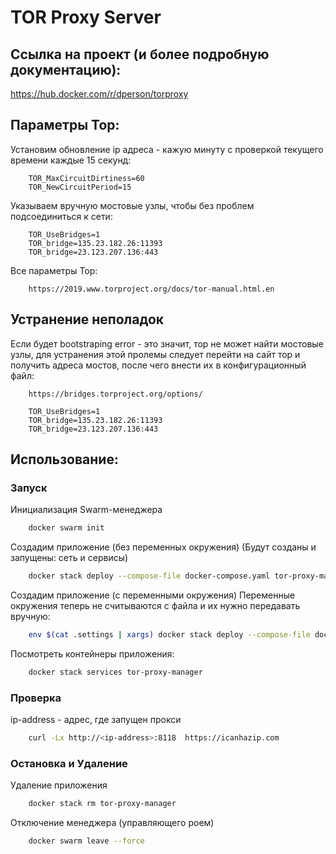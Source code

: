 # TOR Proxy Server

## Ссылка на проект (и более подробную документацию):
https://hub.docker.com/r/dperson/torproxy

## Параметры Тор:
Установим обновление ip адреса - кажую минуту с проверкой текущего времени каждые 15 секунд:
```
	TOR_MaxCircuitDirtiness=60
	TOR_NewCircuitPeriod=15
```
Указываем вручную мостовые узлы, чтобы без проблем подсоединиться к сети:
```
	TOR_UseBridges=1
	TOR_bridge=135.23.182.26:11393
	TOR_bridge=23.123.207.136:443
```

Все параметры Тор:
```
	https://2019.www.torproject.org/docs/tor-manual.html.en
```

## Устранение неполадок
Если будет bootstraping error - это значит, тор не может найти мостовые узлы, для
устранения этой пролемы следует перейти на сайт тор и получить адреса мостов,
после чего внести их в конфигурационный файл:

```
	https://bridges.torproject.org/options/
```

```
	TOR_UseBridges=1
	TOR_bridge=135.23.182.26:11393
	TOR_bridge=23.123.207.136:443
```

## Использование:
### Запуск

Инициализация Swarm-менеджера
```bash
	docker swarm init
```

Создадим приложение (без переменных окружения)
(Будут созданы и запущены: сеть и сервисы)
```bash
	docker stack deploy --compose-file docker-compose.yaml tor-proxy-manager
```

Создадим приложение (с переменными окружения) 
Переменные окружения теперь не считываются с файла и их нужно передавать вручную:
```bash
	env $(cat .settings | xargs) docker stack deploy --compose-file docker-compose.yaml tor-proxy-manager
```

Посмотреть контейнеры приложения:
```bash
	docker stack services tor-proxy-manager
```

### Проверка
ip-address - адрес, где запущен прокси
```sh
	curl -Lx http://<ip-address>:8118  https://icanhazip.com
```

### Остановка и Удаление
Удаление приложения
```bash
	docker stack rm tor-proxy-manager
```

Отключение менеджера (управляющего роем) 
```bash
	docker swarm leave --force
```